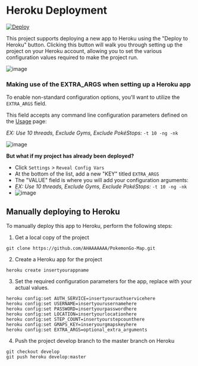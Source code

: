 # Heroku Deployment

[![Deploy](https://www.herokucdn.com/deploy/button.png)](https://dashboard.heroku.com/new?button-url=https://github.com/AHAAAAAAA/PokemonGo-Map/tree/develop&template=https://github.com/AHAAAAAAA/PokemonGo-Map/tree/develop)

This project supports deploying a new app to Heroku using the "Deploy to Heroku" button.  Clicking this button will walk you through setting up the project on your Heroku account, allowing you to set the various configuration values required to make the project run.

![image](https://cloud.githubusercontent.com/assets/308007/17201401/06dece7c-545c-11e6-9918-649ed7395638.png)

### Making use of the EXTRA_ARGS when setting up a Heroku app

To enable non-standard configuration options, you'll want to utilize the `EXTRA_ARGS` field.

This field accepts any command line configuration parameters defined on the [Usage](Usage.md) page:

*EX: Use 10 threads, Exclude Gyms, Exclude PokéStops:* `-t 10 -ng -nk`

![image](https://cloud.githubusercontent.com/assets/308007/17201420/3dc7d5dc-545c-11e6-97fb-37a08c706747.png)

**But what if my project has already been deployed?**
 * Click `Settings` > `Reveal Config Vars`
 * At the bottom of the list, add a new "KEY" titled `EXTRA_ARGS`
 * The "VALUE" field is where you will add your configuration arguments:
 * *EX: Use 10 threads, Exclude Gyms, Exclude PokéStops:* `-t 10 -ng -nk`
 * ![image](https://cloud.githubusercontent.com/assets/308007/17201196/5700ac2e-545a-11e6-8ae8-dd2f3b602933.png)

## Manually deploying to Heroku

To manually deploy this app to Heroku, perform the following steps:

1. Get a local copy of the project

  `git clone https://github.com/AHAAAAAAA/PokemonGo-Map.git`

2. Create a Heroku app for the project

  `heroku create insertyourappname`

3. Set the required configuration parameters for the app, replace with your actual values.

  ```
  heroku config:set AUTH_SERVICE=insertyourauthservicehere
  heroku config:set USERNAME=insertyourusernamehere
  heroku config:set PASSWORD=insertyourpasswordhere
  heroku config:set LOCATION=insertyourlocationhere
  heroku config:set STEP_COUNT=insertyourstepcounthere
  heroku config:set GMAPS_KEY=inseryourgmapskeyhere
  heroku config:set EXTRA_ARGS=optional_extra_arguments
  ```

4. Push the project develop branch to the master branch on Heroku

  ```
  git checkout develop
  git push heroku develop:master
  ```
